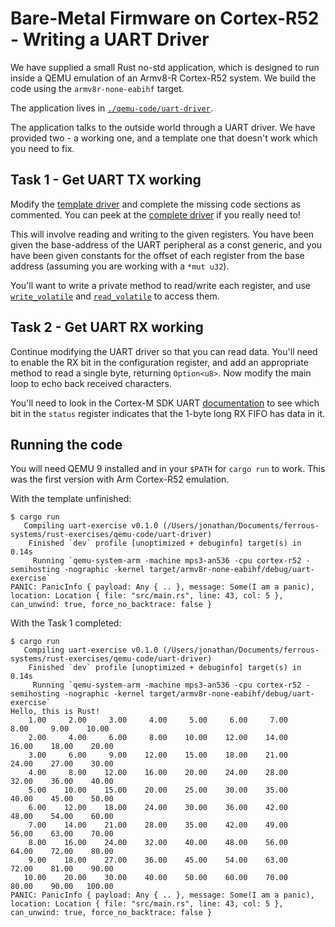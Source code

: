# Bare-Metal Firmware on Cortex-R52 - Writing a UART Driver

We have supplied a small Rust no-std application, which is designed to run
inside a QEMU emulation of an Armv8-R Cortex-R52 system. We build the code using
the `armv8r-none-eabihf` target.

The application lives in
[`./qemu-code/uart-driver`](../../qemu-code/uart-driver/).

The application talks to the outside world through a UART driver. We have
provided two - a working one, and a template one that doesn't work which you
need to fix.

## Task 1 - Get UART TX working

Modify the [template driver](../../qemu-code/uart-driver/src/uart_driver.rs) and
complete the missing code sections as commented. You can peek at the [complete
driver](../../qemu-code/uart-driver/src/uart_driver_solution.rs) if you really
need to!

This will involve reading and writing to the given registers. You have been
given the base-address of the UART peripheral as a const generic, and you have
been given constants for the offset of each register from the base address
(assuming you are working with a `*mut u32`).

You'll want to write a private method to read/write each register, and use
[`write_volatile`](https://doc.rust-lang.org/stable/core/ptr/fn.write_volatile.html)
and
[`read_volatile`](https://doc.rust-lang.org/stable/core/ptr/fn.read_volatile.html)
to access them.

## Task 2 - Get UART RX working

Continue modifying the UART driver so that you can read data. You'll need to
enable the RX bit in the configuration register, and add an appropriate method
to read a single byte, returning `Option<u8>`. Now modify the main loop to
echo back received characters.

You'll need to look in the Cortex-M SDK UART
[documentation](https://developer.arm.com/documentation/ddi0479/b/APB-Components/UART/Programmers-model)
to see which bit in the `status` register indicates that the 1-byte long RX FIFO
has data in it.

## Running the code

You will need QEMU 9 installed and in your `$PATH` for `cargo run` to work. This
was the first version with Arm Cortex-R52 emulation.

With the template unfinished:

```console
$ cargo run
   Compiling uart-exercise v0.1.0 (/Users/jonathan/Documents/ferrous-systems/rust-exercises/qemu-code/uart-driver)
    Finished `dev` profile [unoptimized + debuginfo] target(s) in 0.14s
     Running `qemu-system-arm -machine mps3-an536 -cpu cortex-r52 -semihosting -nographic -kernel target/armv8r-none-eabihf/debug/uart-exercise`
PANIC: PanicInfo { payload: Any { .. }, message: Some(I am a panic), location: Location { file: "src/main.rs", line: 43, col: 5 }, can_unwind: true, force_no_backtrace: false }
```

With the Task 1 completed:

```console
$ cargo run
   Compiling uart-exercise v0.1.0 (/Users/jonathan/Documents/ferrous-systems/rust-exercises/qemu-code/uart-driver)
    Finished `dev` profile [unoptimized + debuginfo] target(s) in 0.14s
     Running `qemu-system-arm -machine mps3-an536 -cpu cortex-r52 -semihosting -nographic -kernel target/armv8r-none-eabihf/debug/uart-exercise`
Hello, this is Rust!
    1.00     2.00     3.00     4.00     5.00     6.00     7.00     8.00     9.00    10.00
    2.00     4.00     6.00     8.00    10.00    12.00    14.00    16.00    18.00    20.00
    3.00     6.00     9.00    12.00    15.00    18.00    21.00    24.00    27.00    30.00
    4.00     8.00    12.00    16.00    20.00    24.00    28.00    32.00    36.00    40.00
    5.00    10.00    15.00    20.00    25.00    30.00    35.00    40.00    45.00    50.00
    6.00    12.00    18.00    24.00    30.00    36.00    42.00    48.00    54.00    60.00
    7.00    14.00    21.00    28.00    35.00    42.00    49.00    56.00    63.00    70.00
    8.00    16.00    24.00    32.00    40.00    48.00    56.00    64.00    72.00    80.00
    9.00    18.00    27.00    36.00    45.00    54.00    63.00    72.00    81.00    90.00
   10.00    20.00    30.00    40.00    50.00    60.00    70.00    80.00    90.00   100.00
PANIC: PanicInfo { payload: Any { .. }, message: Some(I am a panic), location: Location { file: "src/main.rs", line: 43, col: 5 }, can_unwind: true, force_no_backtrace: false }
```
